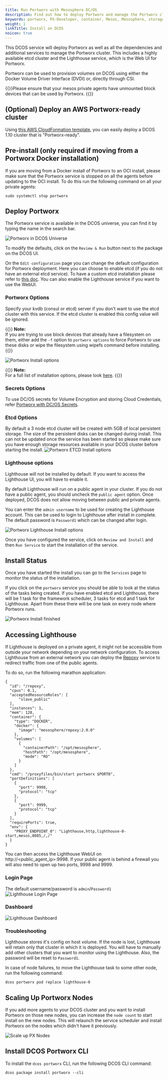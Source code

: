 ```yaml
---
title: Run Portworx with Mesosphere DC/OS
description: Find out how to deploy Portworx and manage the Portworx cluster using DCOS.
keywords: portworx, PX-Developer, container, Mesos, Mesosphere, storage
weight: 1
linkTitle: Install on DCOS
noicon: true
---
```


This DCOS service will deploy Portworx as well as all the dependencies and additional services to manage the Portworx
cluster. This includes a highly available etcd cluster and the Lighthouse service, which is the Web UI for Portworx.

Portworx can be used to provision volumes on DCOS using either the Docker Volume Driver Interface (DVDI) or, directly
through CSI.

{{<info>}}Please ensure that your mesos private agents have unmounted block devices that can be used by Portworx.
{{</info>}}

## (Optional) Deploy an AWS Portworx-ready cluster
Using [this AWS CloudFormation template](/install-with-other/dcos/operate-and-maintain/px-ready-aws-cf), you can easily deploy a
DCOS 1.10 cluster that is "Portworx-ready".

## Pre-install (only required if moving from a Portworx Docker installation)
If you are moving from a Docker install of Portworx to an OCI install, please make sure that the Portworx service is stopped
on all the agents before updating to the OCI install. To do this run the following command on all your private agents:
```text
sudo systemctl stop portworx
```

## Deploy Portworx
The Portworx service is available in the DCOS universe, you can find it by typing the name in the search bar.

![Portworx in DCOS Universe](/img/dcos-px-universe.png)


To modify the defaults, click on the `Review & Run` button next to the package on the DCOS UI.

On the `Edit configuration` page you can change the default configuration for Portworx deployment. Here you can choose to
enable etcd (if you do not have an external etcd service). To have a custom etcd installation please refer to
[this doc](/portworx-install-with-kubernetes/operate-and-maintain-on-kubernetes/etcd). You can also enable the Lighthouse service if you want to use the WebUI.

### Portworx Options
Specify your kvdb (consul or etcd) server if you don't want to use the etcd cluster with this service. If the etcd cluster
is enabled this config value will be ignored.

{{<info>}}
**Note:**<br/>If you are trying to use block devices that already have a filesystem on them, either add the `-f` option
to `portworx options` to force Portworx to use these disks or wipe the filesystem using wipefs command before installing.
{{</info>}}

![Portworx Install options](/img/dcos-px-install-options.png)

{{<info>}}
**Note:**<br/>For a full list of installation options, please look [here](/install-with-other/docker/standalone).
{{</info>}}

### Secrets Options
To use DC/OS secrets for Volume Encryption and storing Cloud Credentials, refer [Portworx with DC/OS Secrets](/key-management/dc-os-secrets).

### Etcd Options
By default a 3 node etcd cluster will be created with 5GB of local persistent storage. The size of the persistent disks can
be changed during install. This can not be updated once the service has been started so please make sure you have enough
storage resources available in your DCOS cluster before starting the install.
![Portworx ETCD Install options](/img/dcos-px-etcd-options.png)


### Lighthouse options
Lighthouse will not be installed by default. If you want to access the Lighthouse UI, you will have to enable it.

By default Lighthouse will run on a public agent in your cluster. If you do not have a public agent, you should
uncheck the `public agent` option. Once deployed, DCOS does not allow moving between public and private agents.

You can enter the `admin username` to be used for creating the Lighthouse account. This can be used to login to
Lighthouse after install in complete. The default password is `Password1` which can be changed after login.

![Portworx Lighthouse Install options](/img/dcos-px-lighthouse-options.png)

Once you have configured the service, click on `Review and Install` and then `Run Service` to start the installation
of the service.

## Install Status

Once you have started the install you can go to the `Services` page to monitor the status of the installation.

If you click on the `portworx` service you should be able to look at the status of the tasks being created. If
you have enabled etcd and Lighthouse, there will be 1 task for the framework scheduler, 3 tasks for etcd and 1
task for Lighthouse. Apart from these there will be one task on every node where Portworx runs.

![Portworx Install finished](/img/dcos-px-install-finished.png)

## Accessing Lighthouse

If Lighthouse is deployed on a private agent, it might not be accessible from outside your network depending on your
network configuration. To access Lighthouse from an external network you can deploy the
[Repoxy](https://gist.github.com/nlsun/877411115f7e3b885b5e9daa8821722f) service to redirect traffic from one of the
public agents.

To do so, run the following marathon application:
```text
{
  "id": "/repoxy",
  "cpus": 0.1,
  "acceptedResourceRoles": [
      "slave_public"
  ],
  "instances": 1,
  "mem": 128,
  "container": {
    "type": "DOCKER",
    "docker": {
      "image": "mesosphere/repoxy:2.0.0"
    },
    "volumes": [
      {
        "containerPath": "/opt/mesosphere",
        "hostPath": "/opt/mesosphere",
        "mode": "RO"
      }
    ]
  },
  "cmd": "/proxyfiles/bin/start portworx $PORT0",
  "portDefinitions": [
    {
      "port": 9998,
      "protocol": "tcp"
    },
    {
      "port": 9999,
      "protocol": "tcp"
    }
  ],
  "requirePorts": true,
  "env": {
    "PROXY_ENDPOINT_0": "Lighthouse,http,lighthouse-0-start,mesos,8085,/,/"
  }
}
```

You can then access the Lighthouse WebUI on http://\<public_agent_ip\>:9998.
If your public agent is behind a firewall you will also need to open up two ports, 9998 and 9999.

### Login Page
The default username/password is `admin`/`Password1`
![Lighthouse Login Page](/img/dcos-px-lighthouse-login.png)

### Dashboard
![Lighthouse Dashboard](/img/dcos-px-lighthouse-dashboard.png)

### Troubleshooting
Lighthouse stores it's config on host volume. If the node is lost, Lighthouse will retain only
that cluster in which it is deployed. You will have to manually add other clusters that you want
to monitor using the Lighthouse. Also, the password will be reset to `Password1`.

In case of node failures, to move the Lighthouse task to some other node, run the following command:
```text
dcos portworx pod replace lighthouse-0
```

## Scaling Up Portworx Nodes
If you add more agents to your DCOS cluster and you want to install Portworx on those new nodes, you can increase the
`node count` to start install on the new nodes. This will relaunch the service scheduler and install Portworx on the nodes
which didn't have it previously.

![Scale up PX Nodes](/img/dcos-px-scale-up.png)

## Install DCOS Portworx CLI
To install the `dcos portworx` CLI, run the following DCOS CLI command:
```text
dcos package install portworx --cli
```
